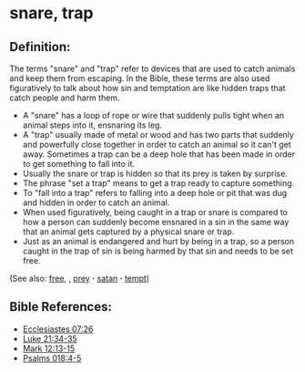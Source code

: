 # snare, trap #

## Definition: ##

The terms "snare" and "trap" refer to devices that are used to catch animals and keep them from escaping. In the Bible, these terms are also used figuratively to talk about how sin and temptation are like hidden traps that catch people and harm them.

* A "snare" has a loop of rope or wire that suddenly pulls tight when an animal steps into it, ensnaring its leg.
* A "trap" usually made of metal or wood and has two parts that suddenly and powerfully close together in order to catch an animal so it can't get away. Sometimes a trap can be a deep hole that has been made in order to get something to fall into it.
* Usually the snare or trap is hidden so that its prey is taken by surprise. 
* The phrase "set a trap" means to get a trap ready to capture something.
* To "fall into a trap" refers to falling into a deep hole or pit that was dug and hidden in order to catch an animal.
* When used figuratively, being caught in a trap or snare is compared to how a person can suddenly become ensnared in a sin in the same way that an animal gets captured by a physical snare or trap.
* Just as an animal is endangered and hurt by being in a trap, so a person caught in the trap of sin is being harmed by that sin and needs to be set free.

(See also: [free](../kt/free.md), , [prey](../other/prey.md) **·** [satan](../kt/satan.md) **·** [tempt](../kt/tempt.md))

## Bible References: ##

* [Ecclesiastes 07:26](https://door43.org/en/bible/notes/ecc/07/26)
* [Luke 21:34-35](https://door43.org/en/bible/notes/luk/21/34)
* [Mark 12:13-15](https://door43.org/en/bible/notes/mrk/12/13)
* [Psalms 018:4-5](https://door43.org/en/bible/notes/psa/018/004)

